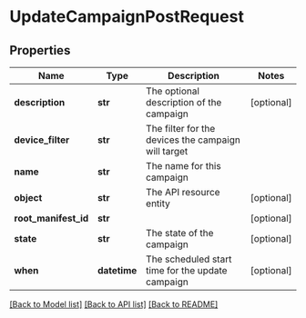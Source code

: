 # UpdateCampaignPostRequest

## Properties
Name | Type | Description | Notes
------------ | ------------- | ------------- | -------------
**description** | **str** | The optional description of the campaign | [optional] 
**device_filter** | **str** | The filter for the devices the campaign will target | 
**name** | **str** | The name for this campaign | 
**object** | **str** | The API resource entity | [optional] 
**root_manifest_id** | **str** |  | [optional] 
**state** | **str** | The state of the campaign | [optional] 
**when** | **datetime** | The scheduled start time for the update campaign | [optional] 

[[Back to Model list]](../README.md#documentation-for-models) [[Back to API list]](../README.md#documentation-for-api-endpoints) [[Back to README]](../README.md)



